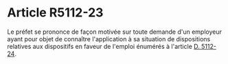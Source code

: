 # Article R5112-23

Le préfet se prononce de façon motivée sur toute demande d'un employeur ayant pour objet de connaître l'application à sa situation de dispositions relatives aux dispositifs en faveur de l'emploi énumérés à l'article [D. 5112-24][1].

 [1]: /affichCodeArticle.do?cidTexte=LEGITEXT000006072050&idArticle=LEGIARTI000021626933&dateTexte=&categorieLien=cid